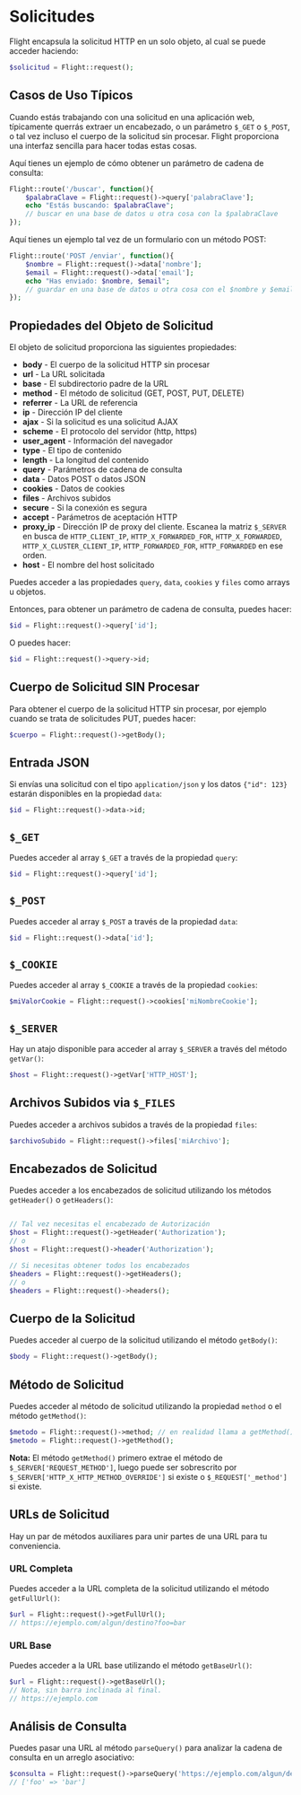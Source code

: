 # Solicitudes

Flight encapsula la solicitud HTTP en un solo objeto, al cual se puede acceder haciendo:

```php
$solicitud = Flight::request();
```

## Casos de Uso Típicos

Cuando estás trabajando con una solicitud en una aplicación web, típicamente querrás extraer un encabezado, o un parámetro `$_GET` o `$_POST`, o tal vez incluso el cuerpo de la solicitud sin procesar. Flight proporciona una interfaz sencilla para hacer todas estas cosas.

Aquí tienes un ejemplo de cómo obtener un parámetro de cadena de consulta:

```php
Flight::route('/buscar', function(){
	$palabraClave = Flight::request()->query['palabraClave'];
	echo "Estás buscando: $palabraClave";
	// buscar en una base de datos u otra cosa con la $palabraClave
});
```

Aquí tienes un ejemplo tal vez de un formulario con un método POST:

```php
Flight::route('POST /enviar', function(){
	$nombre = Flight::request()->data['nombre'];
	$email = Flight::request()->data['email'];
	echo "Has enviado: $nombre, $email";
	// guardar en una base de datos u otra cosa con el $nombre y $email
});
```

## Propiedades del Objeto de Solicitud

El objeto de solicitud proporciona las siguientes propiedades:

- **body** - El cuerpo de la solicitud HTTP sin procesar
- **url** - La URL solicitada
- **base** - El subdirectorio padre de la URL
- **method** - El método de solicitud (GET, POST, PUT, DELETE)
- **referrer** - La URL de referencia
- **ip** - Dirección IP del cliente
- **ajax** - Si la solicitud es una solicitud AJAX
- **scheme** - El protocolo del servidor (http, https)
- **user_agent** - Información del navegador
- **type** - El tipo de contenido
- **length** - La longitud del contenido
- **query** - Parámetros de cadena de consulta
- **data** - Datos POST o datos JSON
- **cookies** - Datos de cookies
- **files** - Archivos subidos
- **secure** - Si la conexión es segura
- **accept** - Parámetros de aceptación HTTP
- **proxy_ip** - Dirección IP de proxy del cliente. Escanea la matriz `$_SERVER` en busca de `HTTP_CLIENT_IP`, `HTTP_X_FORWARDED_FOR`, `HTTP_X_FORWARDED`, `HTTP_X_CLUSTER_CLIENT_IP`, `HTTP_FORWARDED_FOR`, `HTTP_FORWARDED` en ese orden.
- **host** - El nombre del host solicitado

Puedes acceder a las propiedades `query`, `data`, `cookies` y `files`
como arrays u objetos.

Entonces, para obtener un parámetro de cadena de consulta, puedes hacer:

```php
$id = Flight::request()->query['id'];
```

O puedes hacer:

```php
$id = Flight::request()->query->id;
```

## Cuerpo de Solicitud SIN Procesar

Para obtener el cuerpo de la solicitud HTTP sin procesar, por ejemplo cuando se trata de solicitudes PUT, puedes hacer:

```php
$cuerpo = Flight::request()->getBody();
```

## Entrada JSON

Si envías una solicitud con el tipo `application/json` y los datos `{"id": 123}`
estarán disponibles en la propiedad `data`:

```php
$id = Flight::request()->data->id;
```

## `$_GET`

Puedes acceder al array `$_GET` a través de la propiedad `query`:

```php
$id = Flight::request()->query['id'];
```

## `$_POST`

Puedes acceder al array `$_POST` a través de la propiedad `data`:

```php
$id = Flight::request()->data['id'];
```

## `$_COOKIE`

Puedes acceder al array `$_COOKIE` a través de la propiedad `cookies`:

```php
$miValorCookie = Flight::request()->cookies['miNombreCookie'];
```

## `$_SERVER`

Hay un atajo disponible para acceder al array `$_SERVER` a través del método `getVar()`:

```php
$host = Flight::request()->getVar['HTTP_HOST'];
```

## Archivos Subidos via `$_FILES`

Puedes acceder a archivos subidos a través de la propiedad `files`:

```php
$archivoSubido = Flight::request()->files['miArchivo'];
```

## Encabezados de Solicitud

Puedes acceder a los encabezados de solicitud utilizando los métodos `getHeader()` o `getHeaders()`:

```php

// Tal vez necesitas el encabezado de Autorización
$host = Flight::request()->getHeader('Authorization');
// o
$host = Flight::request()->header('Authorization');

// Si necesitas obtener todos los encabezados
$headers = Flight::request()->getHeaders();
// o
$headers = Flight::request()->headers();
```

## Cuerpo de la Solicitud

Puedes acceder al cuerpo de la solicitud utilizando el método `getBody()`:

```php
$body = Flight::request()->getBody();
```

## Método de Solicitud

Puedes acceder al método de solicitud utilizando la propiedad `method` o el método `getMethod()`:

```php
$metodo = Flight::request()->method; // en realidad llama a getMethod()
$metodo = Flight::request()->getMethod();
```

**Nota:** El método `getMethod()` primero extrae el método de `$_SERVER['REQUEST_METHOD']`, luego puede ser sobrescrito
por `$_SERVER['HTTP_X_HTTP_METHOD_OVERRIDE']` si existe o `$_REQUEST['_method']` si existe.

## URLs de Solicitud

Hay un par de métodos auxiliares para unir partes de una URL para tu conveniencia.

### URL Completa

Puedes acceder a la URL completa de la solicitud utilizando el método `getFullUrl()`:

```php
$url = Flight::request()->getFullUrl();
// https://ejemplo.com/algun/destino?foo=bar
```
### URL Base

Puedes acceder a la URL base utilizando el método `getBaseUrl()`:

```php
$url = Flight::request()->getBaseUrl();
// Nota, sin barra inclinada al final.
// https://ejemplo.com
```

## Análisis de Consulta

Puedes pasar una URL al método `parseQuery()` para analizar la cadena de consulta en un arreglo asociativo:

```php
$consulta = Flight::request()->parseQuery('https://ejemplo.com/algun/destino?foo=bar');
// ['foo' => 'bar']
```